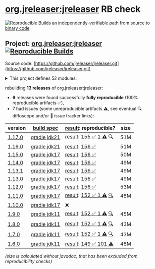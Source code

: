 [org.jreleaser:jreleaser](https://central.sonatype.com/artifact/org.jreleaser/jreleaser/versions) RB check
=======

[![Reproducible Builds](https://reproducible-builds.org/images/logos/rb.svg) an independently-verifiable path from source to binary code](https://reproducible-builds.org/)

## Project: [org.jreleaser:jreleaser](https://central.sonatype.com/artifact/org.jreleaser/jreleaser/versions) [![Reproducible Builds](https://img.shields.io/endpoint?url=https://raw.githubusercontent.com/jvm-repo-rebuild/reproducible-central/master/content/org/jreleaser/badge.json)](https://github.com/jvm-repo-rebuild/reproducible-central/blob/master/content/org/jreleaser/README.md)

Source code: [https://github.com/jreleaser/jreleaser.git](https://github.com/jreleaser/jreleaser.git)

<details><summary>This project defines 52 modules:</summary>

* [org.jreleaser:jdks-maven-plugin](https://central.sonatype.com/artifact/org.jreleaser/jdks-maven-plugin/overview)
* [org.jreleaser:jreleaser](https://central.sonatype.com/artifact/org.jreleaser/jreleaser/overview)
* [org.jreleaser:jreleaser-ant-tasks](https://central.sonatype.com/artifact/org.jreleaser/jreleaser-ant-tasks/overview)
* [org.jreleaser:jreleaser-artifactory-java-sdk](https://central.sonatype.com/artifact/org.jreleaser/jreleaser-artifactory-java-sdk/overview)
* [org.jreleaser:jreleaser-azure-java-sdk](https://central.sonatype.com/artifact/org.jreleaser/jreleaser-azure-java-sdk/overview)
* [org.jreleaser:jreleaser-bluesky-java-sdk](https://central.sonatype.com/artifact/org.jreleaser/jreleaser-bluesky-java-sdk/overview)
* [org.jreleaser:jreleaser-codeberg-java-sdk](https://central.sonatype.com/artifact/org.jreleaser/jreleaser-codeberg-java-sdk/overview)
* [org.jreleaser:jreleaser-command-java-sdk](https://central.sonatype.com/artifact/org.jreleaser/jreleaser-command-java-sdk/overview)
* [org.jreleaser:jreleaser-config-json](https://central.sonatype.com/artifact/org.jreleaser/jreleaser-config-json/overview)
* [org.jreleaser:jreleaser-config-toml](https://central.sonatype.com/artifact/org.jreleaser/jreleaser-config-toml/overview)
* [org.jreleaser:jreleaser-config-yaml](https://central.sonatype.com/artifact/org.jreleaser/jreleaser-config-yaml/overview)
* [org.jreleaser:jreleaser-disco-java-sdk](https://central.sonatype.com/artifact/org.jreleaser/jreleaser-disco-java-sdk/overview)
* [org.jreleaser:jreleaser-discord-java-sdk](https://central.sonatype.com/artifact/org.jreleaser/jreleaser-discord-java-sdk/overview)
* [org.jreleaser:jreleaser-discourse-java-sdk](https://central.sonatype.com/artifact/org.jreleaser/jreleaser-discourse-java-sdk/overview)
* [org.jreleaser:jreleaser-engine](https://central.sonatype.com/artifact/org.jreleaser/jreleaser-engine/overview)
* [org.jreleaser:jreleaser-ftp-java-sdk](https://central.sonatype.com/artifact/org.jreleaser/jreleaser-ftp-java-sdk/overview)
* [org.jreleaser:jreleaser-genericgit-java-sdk](https://central.sonatype.com/artifact/org.jreleaser/jreleaser-genericgit-java-sdk/overview)
* [org.jreleaser:jreleaser-git-java-sdk](https://central.sonatype.com/artifact/org.jreleaser/jreleaser-git-java-sdk/overview)
* [org.jreleaser:jreleaser-gitea-java-sdk](https://central.sonatype.com/artifact/org.jreleaser/jreleaser-gitea-java-sdk/overview)
* [org.jreleaser:jreleaser-github-java-sdk](https://central.sonatype.com/artifact/org.jreleaser/jreleaser-github-java-sdk/overview)
* [org.jreleaser:jreleaser-gitlab-java-sdk](https://central.sonatype.com/artifact/org.jreleaser/jreleaser-gitlab-java-sdk/overview)
* [org.jreleaser:jreleaser-gitter-java-sdk](https://central.sonatype.com/artifact/org.jreleaser/jreleaser-gitter-java-sdk/overview)
* [org.jreleaser:jreleaser-google-chat-java-sdk](https://central.sonatype.com/artifact/org.jreleaser/jreleaser-google-chat-java-sdk/overview)
* [org.jreleaser:jreleaser-graalvm-sdk](https://central.sonatype.com/artifact/org.jreleaser/jreleaser-graalvm-sdk/overview)
* [org.jreleaser:jreleaser-http-java-sdk](https://central.sonatype.com/artifact/org.jreleaser/jreleaser-http-java-sdk/overview)
* [org.jreleaser:jreleaser-java-sdk-commons](https://central.sonatype.com/artifact/org.jreleaser/jreleaser-java-sdk-commons/overview)
* [org.jreleaser:jreleaser-linkedin-java-sdk](https://central.sonatype.com/artifact/org.jreleaser/jreleaser-linkedin-java-sdk/overview)
* [org.jreleaser:jreleaser-logger-api](https://central.sonatype.com/artifact/org.jreleaser/jreleaser-logger-api/overview)
* [org.jreleaser:jreleaser-mastodon-java-sdk](https://central.sonatype.com/artifact/org.jreleaser/jreleaser-mastodon-java-sdk/overview)
* [org.jreleaser:jreleaser-mattermost-java-sdk](https://central.sonatype.com/artifact/org.jreleaser/jreleaser-mattermost-java-sdk/overview)
* [org.jreleaser:jreleaser-maven-plugin](https://central.sonatype.com/artifact/org.jreleaser/jreleaser-maven-plugin/overview)
* [org.jreleaser:jreleaser-mavencentral-java-sdk](https://central.sonatype.com/artifact/org.jreleaser/jreleaser-mavencentral-java-sdk/overview)
* [org.jreleaser:jreleaser-model-api](https://central.sonatype.com/artifact/org.jreleaser/jreleaser-model-api/overview)
* [org.jreleaser:jreleaser-model-impl](https://central.sonatype.com/artifact/org.jreleaser/jreleaser-model-impl/overview)
* [org.jreleaser:jreleaser-nexus2-java-sdk](https://central.sonatype.com/artifact/org.jreleaser/jreleaser-nexus2-java-sdk/overview)
* [org.jreleaser:jreleaser-opencollective-java-sdk](https://central.sonatype.com/artifact/org.jreleaser/jreleaser-opencollective-java-sdk/overview)
* [org.jreleaser:jreleaser-resource-bundle](https://central.sonatype.com/artifact/org.jreleaser/jreleaser-resource-bundle/overview)
* [org.jreleaser:jreleaser-s3-java-sdk](https://central.sonatype.com/artifact/org.jreleaser/jreleaser-s3-java-sdk/overview)
* [org.jreleaser:jreleaser-sdkman-java-sdk](https://central.sonatype.com/artifact/org.jreleaser/jreleaser-sdkman-java-sdk/overview)
* [org.jreleaser:jreleaser-signing-java-sdk](https://central.sonatype.com/artifact/org.jreleaser/jreleaser-signing-java-sdk/overview)
* [org.jreleaser:jreleaser-slack-java-sdk](https://central.sonatype.com/artifact/org.jreleaser/jreleaser-slack-java-sdk/overview)
* [org.jreleaser:jreleaser-smtp-java-sdk](https://central.sonatype.com/artifact/org.jreleaser/jreleaser-smtp-java-sdk/overview)
* [org.jreleaser:jreleaser-ssh-java-sdk](https://central.sonatype.com/artifact/org.jreleaser/jreleaser-ssh-java-sdk/overview)
* [org.jreleaser:jreleaser-teams-java-sdk](https://central.sonatype.com/artifact/org.jreleaser/jreleaser-teams-java-sdk/overview)
* [org.jreleaser:jreleaser-telegram-java-sdk](https://central.sonatype.com/artifact/org.jreleaser/jreleaser-telegram-java-sdk/overview)
* [org.jreleaser:jreleaser-templates](https://central.sonatype.com/artifact/org.jreleaser/jreleaser-templates/overview)
* [org.jreleaser:jreleaser-tool-java-sdk](https://central.sonatype.com/artifact/org.jreleaser/jreleaser-tool-java-sdk/overview)
* [org.jreleaser:jreleaser-tool-provider](https://central.sonatype.com/artifact/org.jreleaser/jreleaser-tool-provider/overview)
* [org.jreleaser:jreleaser-twitter-java-sdk](https://central.sonatype.com/artifact/org.jreleaser/jreleaser-twitter-java-sdk/overview)
* [org.jreleaser:jreleaser-utils](https://central.sonatype.com/artifact/org.jreleaser/jreleaser-utils/overview)
* [org.jreleaser:jreleaser-webhooks-java-sdk](https://central.sonatype.com/artifact/org.jreleaser/jreleaser-webhooks-java-sdk/overview)
* [org.jreleaser:jreleaser-zulip-java-sdk](https://central.sonatype.com/artifact/org.jreleaser/jreleaser-zulip-java-sdk/overview)
</details>

rebuilding **13 releases** of org.jreleaser:jreleaser:
- **6** releases were found successfully **fully reproducible** (100% reproducible artifacts :white_check_mark:),
- 7 had issues (some unreproducible artifacts :warning:, see eventual :mag: diffoscope and/or :memo: issue tracker links):

| version | [build spec](/BUILDSPEC.md) | [result](https://reproducible-builds.org/docs/jvm/): reproducible? | size |
| -- | --------- | ------ | -- |
| [1.17.0](https://central.sonatype.com/artifact/org.jreleaser/jreleaser/1.17.0/pom) | [gradle jdk21](jreleaser-1.17.0.buildspec) | [result](jreleaser-1.17.0.buildinfo): [155 :white_check_mark:  1 :warning:](jreleaser-1.17.0.buildcompare) [:mag:](jreleaser-1.17.0.diffoscope) | 51M |
| [1.16.0](https://central.sonatype.com/artifact/org.jreleaser/jreleaser/1.16.0/pom) | [gradle jdk21](jreleaser-1.16.0.buildspec) | [result](jreleaser-1.16.0.buildinfo): [156 :white_check_mark: ](jreleaser-1.16.0.buildcompare) | 51M |
| [1.15.0](https://central.sonatype.com/artifact/org.jreleaser/jreleaser/1.15.0/pom) | [gradle jdk17](jreleaser-1.15.0.buildspec) | [result](jreleaser-1.15.0.buildinfo): [156 :white_check_mark: ](jreleaser-1.15.0.buildcompare) | 50M |
| [1.14.0](https://central.sonatype.com/artifact/org.jreleaser/jreleaser/1.14.0/pom) | [gradle jdk17](jreleaser-1.14.0.buildspec) | [result](jreleaser-1.14.0.buildinfo): [156 :white_check_mark: ](jreleaser-1.14.0.buildcompare) | 49M |
| [1.13.1](https://central.sonatype.com/artifact/org.jreleaser/jreleaser/1.13.1/pom) | [gradle jdk17](jreleaser-1.13.1.buildspec) | [result](jreleaser-1.13.1.buildinfo): [156 :white_check_mark: ](jreleaser-1.13.1.buildcompare) | 49M |
| [1.13.0](https://central.sonatype.com/artifact/org.jreleaser/jreleaser/1.13.0/pom) | [gradle jdk17](jreleaser-1.13.0.buildspec) | [result](jreleaser-1.13.0.buildinfo): [156 :white_check_mark: ](jreleaser-1.13.0.buildcompare) | 49M |
| [1.12.0](https://central.sonatype.com/artifact/org.jreleaser/jreleaser/1.12.0/pom) | [gradle jdk17](jreleaser-1.12.0.buildspec) | [result](jreleaser-1.12.0.buildinfo): [156 :white_check_mark: ](jreleaser-1.12.0.buildcompare) | 53M |
| [1.11.0](https://central.sonatype.com/artifact/org.jreleaser/jreleaser/1.11.0/pom) | [gradle jdk17](jreleaser-1.11.0.buildspec) | [result](jreleaser-1.11.0.buildinfo): [152 :white_check_mark:  1 :warning:](jreleaser-1.11.0.buildcompare) [:mag:](jreleaser-1.11.0.diffoscope) | 48M |
| [1.10.0](https://central.sonatype.com/artifact/org.jreleaser/jreleaser/1.10.0/pom) | [gradle jdk17](jreleaser-1.10.0.buildspec) | :x: | |
| [1.9.0](https://central.sonatype.com/artifact/org.jreleaser/jreleaser/1.9.0/pom) | [gradle jdk11](jreleaser-1.9.0.buildspec) | [result](jreleaser-1.9.0.buildinfo): [152 :white_check_mark:  1 :warning:](jreleaser-1.9.0.buildcompare) [:mag:](jreleaser-1.9.0.diffoscope) | 45M |
| [1.8.0](https://central.sonatype.com/artifact/org.jreleaser/jreleaser/1.8.0/pom) | [gradle jdk11](jreleaser-1.8.0.buildspec) | [result](jreleaser-1.8.0.buildinfo): [152 :white_check_mark:  1 :warning:](jreleaser-1.8.0.buildcompare) [:mag:](jreleaser-1.8.0.diffoscope) | 43M |
| [1.7.0](https://central.sonatype.com/artifact/org.jreleaser/jreleaser/1.7.0/pom) | [gradle jdk11](jreleaser-1.7.0.buildspec) | [result](jreleaser-1.7.0.buildinfo): [152 :white_check_mark:  1 :warning:](jreleaser-1.7.0.buildcompare) [:mag:](jreleaser-1.7.0.diffoscope) | 43M |
| [1.6.0](https://central.sonatype.com/artifact/org.jreleaser/jreleaser/1.6.0/pom) | [gradle jdk11](jreleaser-1.6.0.buildspec) | [result](jreleaser-1.6.0.buildinfo): [149 :white_check_mark:  101 :warning:](jreleaser-1.6.0.buildcompare) | 48M |

<i>(size is calculated without javadoc, that has been excluded from reproducibility checks)</i>

